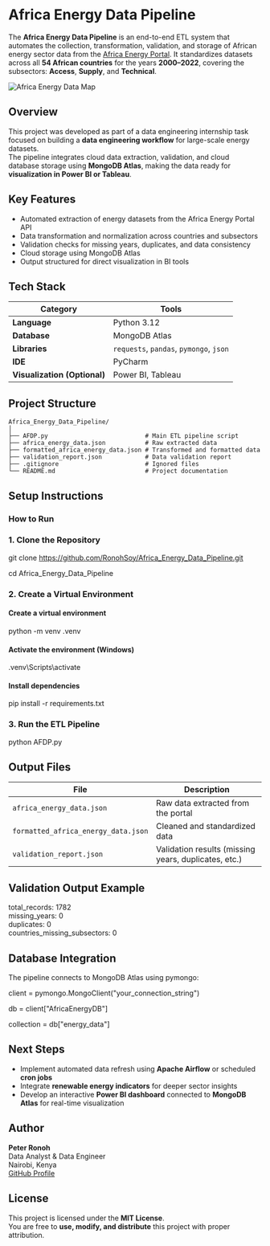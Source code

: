 #  Africa Energy Data Pipeline

The **Africa Energy Data Pipeline** is an end-to-end ETL system that automates the collection, transformation, validation, and storage of African energy sector data from the [Africa Energy Portal](https://africa-energy-portal.org/). It standardizes datasets across all **54 African countries** for the years **2000–2022**, covering the subsectors: **Access**, **Supply**, and **Technical**.

![Africa Energy Data Map](images/africa-energy-data-map.png)


##  Overview

This project was developed as part of a data engineering internship task focused on building a **data engineering workflow** for large-scale energy datasets.  
The pipeline integrates cloud data extraction, validation, and cloud database storage using **MongoDB Atlas**, making the data ready for **visualization in Power BI or Tableau**.


##  Key Features

- Automated extraction of energy datasets from the Africa Energy Portal API  
- Data transformation and normalization across countries and subsectors  
- Validation checks for missing years, duplicates, and data consistency  
- Cloud storage using MongoDB Atlas  
- Output structured for direct visualization in BI tools  


##  Tech Stack

| Category | Tools |
|-----------|-------|
| **Language** | Python 3.12 |
| **Database** | MongoDB Atlas |
| **Libraries** | `requests`, `pandas`, `pymongo`, `json` |
| **IDE** | PyCharm |
| **Visualization (Optional)** | Power BI, Tableau |



## Project Structure
```
Africa_Energy_Data_Pipeline/
│
├── AFDP.py                           # Main ETL pipeline script
├── africa_energy_data.json           # Raw extracted data
├── formatted_africa_energy_data.json # Transformed and formatted data
├── validation_report.json            # Data validation report
├── .gitignore                        # Ignored files
└── README.md                         # Project documentation
```
## Setup Instructions

### How to Run

### 1️. Clone the Repository
git clone https://github.com/RonohSoy/Africa_Energy_Data_Pipeline.git

cd Africa_Energy_Data_Pipeline


### 2. Create a Virtual Environment

#### Create a virtual environment
python -m venv .venv

#### Activate the environment (Windows)
.venv\Scripts\activate

#### Install dependencies
pip install -r requirements.txt


### 3. Run the ETL Pipeline
python AFDP.py

## Output Files
| File                                | Description                                          |
| ----------------------------------- | ---------------------------------------------------- |
| `africa_energy_data.json`           | Raw data extracted from the portal                   |
| `formatted_africa_energy_data.json` | Cleaned and standardized data                        |
| `validation_report.json`            | Validation results (missing years, duplicates, etc.) |


## Validation Output Example

total_records: 1782  
missing_years: 0  
duplicates: 0  
countries_missing_subsectors: 0  


## Database Integration

The pipeline connects to MongoDB Atlas using pymongo:

client = pymongo.MongoClient("your_connection_string")

db = client["AfricaEnergyDB"]

collection = db["energy_data"]

##  Next Steps

- Implement automated data refresh using **Apache Airflow** or scheduled **cron jobs**  
- Integrate **renewable energy indicators** for deeper sector insights  
- Develop an interactive **Power BI dashboard** connected to **MongoDB Atlas** for real-time visualization  


## Author

**Peter Ronoh**  
Data Analyst & Data Engineer  
Nairobi, Kenya  
[GitHub Profile](https://github.com/RonohSoy)


##  License

This project is licensed under the **MIT License**.  
You are free to **use, modify, and distribute** this project with proper attribution.

